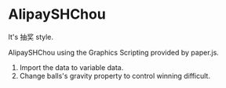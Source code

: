 AlipaySHChou
============

It's 抽奖 style.

AlipaySHChou using the Graphics Scripting provided by paper.js.

1. Import the data to variable data.
2. Change balls's gravity property to control winning difficult.